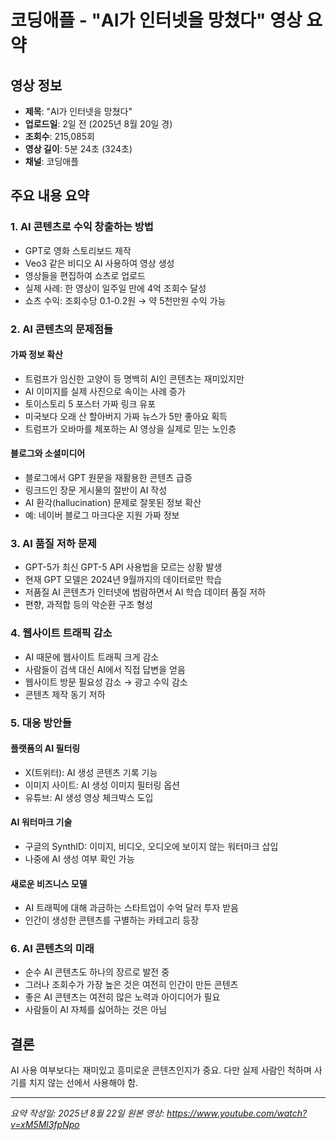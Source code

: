 # 코딩애플 - "AI가 인터넷을 망쳤다" 영상 요약

## 영상 정보
- **제목**: "AI가 인터넷을 망쳤다"
- **업로드일**: 2일 전 (2025년 8월 20일 경)
- **조회수**: 215,085회
- **영상 길이**: 5분 24초 (324초)
- **채널**: 코딩애플

## 주요 내용 요약

### 1. AI 콘텐츠로 수익 창출하는 방법
- GPT로 영화 스토리보드 제작
- Veo3 같은 비디오 AI 사용하여 영상 생성
- 영상들을 편집하여 쇼츠로 업로드
- 실제 사례: 한 영상이 일주일 만에 4억 조회수 달성
- 쇼츠 수익: 조회수당 0.1-0.2원 → 약 5천만원 수익 가능

### 2. AI 콘텐츠의 문제점들

#### 가짜 정보 확산
- 트럼프가 임신한 고양이 등 명백히 AI인 콘텐츠는 재미있지만
- AI 이미지를 실제 사진으로 속이는 사례 증가
- 토이스토리 5 포스터 가짜 링크 유포
- 미국보다 오래 산 할아버지 가짜 뉴스가 5만 좋아요 획득
- 트럼프가 오바마를 체포하는 AI 영상을 실제로 믿는 노인층

#### 블로그와 소셜미디어
- 블로그에서 GPT 원문을 재활용한 콘텐츠 급증
- 링크드인 장문 게시물의 절반이 AI 작성
- AI 환각(hallucination) 문제로 잘못된 정보 확산
- 예: 네이버 블로그 마크다운 지원 가짜 정보

### 3. AI 품질 저하 문제
- GPT-5가 최신 GPT-5 API 사용법을 모르는 상황 발생
- 현재 GPT 모델은 2024년 9월까지의 데이터로만 학습
- 저품질 AI 콘텐츠가 인터넷에 범람하면서 AI 학습 데이터 품질 저하
- 편향, 과적합 등의 악순환 구조 형성

### 4. 웹사이트 트래픽 감소
- AI 때문에 웹사이트 트래픽 크게 감소
- 사람들이 검색 대신 AI에서 직접 답변을 얻음
- 웹사이트 방문 필요성 감소 → 광고 수익 감소
- 콘텐츠 제작 동기 저하

### 5. 대응 방안들

#### 플랫폼의 AI 필터링
- X(트위터): AI 생성 콘텐츠 기록 기능
- 이미지 사이트: AI 생성 이미지 필터링 옵션
- 유튜브: AI 생성 영상 체크박스 도입

#### AI 워터마크 기술
- 구글의 SynthID: 이미지, 비디오, 오디오에 보이지 않는 워터마크 삽입
- 나중에 AI 생성 여부 확인 가능

#### 새로운 비즈니스 모델
- AI 트래픽에 대해 과금하는 스타트업이 수억 달러 투자 받음
- 인간이 생성한 콘텐츠를 구별하는 카테고리 등장

### 6. AI 콘텐츠의 미래
- 순수 AI 콘텐츠도 하나의 장르로 발전 중
- 그러나 조회수가 가장 높은 것은 여전히 인간이 만든 콘텐츠
- 좋은 AI 콘텐츠는 여전히 많은 노력과 아이디어가 필요
- 사람들이 AI 자체를 싫어하는 것은 아님

## 결론
AI 사용 여부보다는 재미있고 흥미로운 콘텐츠인지가 중요. 다만 실제 사람인 척하며 사기를 치지 않는 선에서 사용해야 함.

---
*요약 작성일: 2025년 8월 22일*
*원본 영상: https://www.youtube.com/watch?v=xM5Ml3fpNpo*